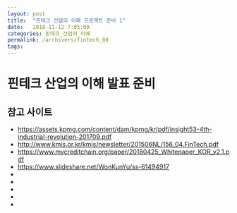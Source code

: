 ```yaml
---
layout: post
title:  "핀테크 산업의 이해 프로젝트 준비 1"
date:   2018-11-12 7:05:00
categories: 핀테크_산업의_이해
permalink: /archivers/fintech_00
tags:
---
```


# 핀테크 산업의 이해 발표 준비

## 참고 사이트

- <a herf= "https://assets.kpmg.com/content/dam/kpmg/kr/pdf/insight53-4th-industrial-revolution-201709.pdf"> https://assets.kpmg.com/content/dam/kpmg/kr/pdf/insight53-4th-industrial-revolution-201709.pdf </a>
- <a herf= "http://www.kmis.or.kr/kmis/newsletter/201506NL/156_04.FinTech.pdf"> http://www.kmis.or.kr/kmis/newsletter/201506NL/156_04.FinTech.pdf </a>
- <a herf= "https://www.mycreditchain.org/paper/20180425_Whitepaper_KOR_v2.1.pdf"> https://www.mycreditchain.org/paper/20180425_Whitepaper_KOR_v2.1.pdf </a>
- <a herf= "https://www.slideshare.net/WonKunYu/ss-61494917"> https://www.slideshare.net/WonKunYu/ss-61494917 </a>
- <a herf= "">  </a>
- <a herf= "">  </a>
- <a herf= "">  </a>
- <a herf= "">  </a>
- <a herf= "">  </a>

